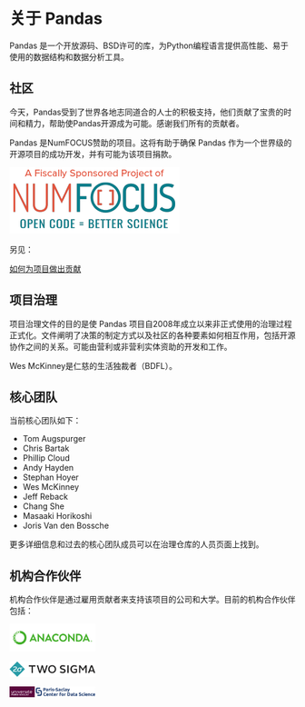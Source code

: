 # 关于 Pandas

Pandas 是一个开放源码、BSD许可的库，为Python编程语言提供高性能、易于使用的数据结构和数据分析工具。

## 社区 

今天，Pandas受到了世界各地志同道合的人士的积极支持，他们贡献了宝贵的时间和精力，帮助使Pandas开源成为可能。感谢我们所有的贡献者。

Pandas 是NumFOCUS赞助的项目。这将有助于确保 Pandas 作为一个世界级的开源项目的成功开发，并有可能为该项目捐款。

![NumFOCUS Logo](/static/images/SponsoredProjectStamp_300px.png)

另见：

[如何为项目做出贡献](http://Pandas.pydata.org/Pandas-docs/stable/contributing.html)

## 项目治理

项目治理文件的目的是使 Pandas 项目自2008年成立以来非正式使用的治理过程正式化。文件阐明了决策的制定方式以及社区的各种要素如何相互作用，包括开源协作之间的关系。可能由营利或非营利实体资助的开发和工作。

Wes McKinney是仁慈的生活独裁者（BDFL）。

## 核心团队

当前核心团队如下：

- Tom Augspurger
- Chris Bartak
- Phillip Cloud
- Andy Hayden
- Stephan Hoyer
- Wes McKinney
- Jeff Reback
- Chang She
- Masaaki Horikoshi
- Joris Van den Bossche

更多详细信息和过去的核心团队成员可以在治理仓库的人员页面上找到。

## 机构合作伙伴

机构合作伙伴是通过雇用贡献者来支持该项目的公司和大学。目前的机构合作伙伴包括：

<img src="/static/images/Anaconda_horizontal_RGB.png" alt="Anaconda Logo" width="30%"> <br />

<img src="/static/images/twosigma-logo.png" alt="twosigma Logo" width="30%"> <br />

<img src="/static/images/logoUPSayPlusCDS_990.png" alt="UPSayPlus Logo" width="30%">
